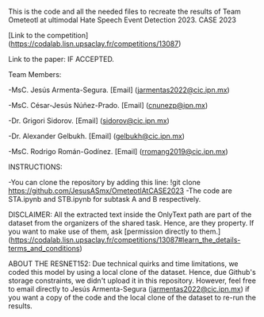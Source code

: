 This is the code and all the needed files to recreate the results of Team Ometeotl at ultimodal Hate Speech Event Detection 2023. CASE 2023

[Link to the competition] (https://codalab.lisn.upsaclay.fr/competitions/13087)

Link to the paper: IF ACCEPTED.


Team Members:

-MsC. Jesús Armenta-Segura. [Email] (jarmentas2022@cic.ipn.mx)

-MsC. César-Jesús Núñez-Prado. [Email] (cnunezp@ipn.mx)

-Dr. Grigori Sidorov. [Email] (sidorov@cic.ipn.mx)

-Dr. Alexander Gelbukh. [Email] (gelbukh@cic.ipn.mx)

-MsC. Rodrigo Román-Godínez. [Email] (rromang2019@cic.ipn.mx)

INSTRUCTIONS:

-You can clone the repository by adding this line: !git clone https://github.com/JesusASmx/OmeteotlAtCASE2023
-The code are STA.ipynb and STB.ipynb for subtask A and B respectively.

DISCLAIMER: All the extracted text inside the OnlyText path are part of the dataset from the organizers of the shared task. Hence, are they property. If you want to make use of them, ask [permission directly to them.] (https://codalab.lisn.upsaclay.fr/competitions/13087#learn_the_details-terms_and_conditions)

ABOUT THE RESNET152:
Due technical quirks and time limitations, we coded this model by using a local clone of the dataset. Hence, due Github's storage constraints, we didn't upload it in this repository. 
However, feel free to email directly to Jesús Armenta-Segura (jarmentas2022@cic.ipn.mx) if you want a copy of the code and the local clone of the dataset to re-run the results.
